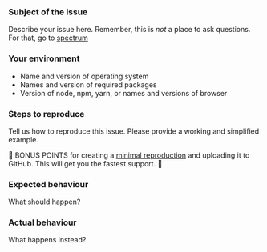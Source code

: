 ### Subject of the issue

Describe your issue here.  Remember, this is _not_ a place to ask questions.  For that, go to [spectrum](https://spectrum.chat/mdx)

### Your environment

*   Name and version of operating system
*   Names and version of required packages
*   Version of node, npm, yarn, or names and versions of browser

### Steps to reproduce

Tell us how to reproduce this issue.  Please provide a working and simplified example.

🎉 BONUS POINTS for creating a [minimal reproduction](https://stackoverflow.com/help/mcve) and uploading it to GitHub.  This will get you the fastest support.  🎉

### Expected behaviour

What should happen?

### Actual behaviour

What happens instead?
